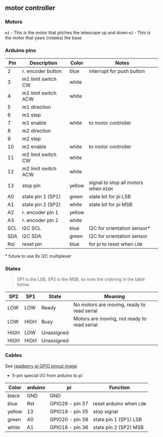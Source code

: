 
motor controller
----------------

### Motors

`m1` - This is the motor that pitches the telescope up and down
`m2` - This is the motor that yaws (rotates) the base


### Arduino pins

| Pin | Description                 | Color  | Notes
|-----|-----------------------------|--------|------------------
|   2 | r. encoder button           | blue   | interrupt for push button
|   3 | m1 limit switch CW          | white  |
|   4 | m1 limit switch ACW         | white  |
|   5 | m1 direction                |        |
|   6 | m1 step                     |        |
|   7 | m1 enable                   | white  | to motor controller
|   8 | m2 direction                |        |
|   9 | m2 step                     |        |
|  10 | m2 enable                   | white  | to motor controller
|  11 | m2 limit switch CW          | white  |
|  12 | m2 limit switch ACW         | white  |
|  13 | stop pin                    | yellow | signal to stop all motors when `HIGH`
|  A0 | state pin 1 (SP1)           | green  | state bit for pi LSB
|  A1 | state pin 2 (SP2)           | white  | state bit for pi MSB
|  A2 | r. encoder pin 1            | yellow |
|  A3 | r. encoder pin 2            | white  |
| SCL | I2C SCL                     | blue   | I2C for orientation sensor*
| SDA | I2C SDA                     | green  | I2C for orientation sensor
| Rst | reset pin                   | blue   | for pi to reset when `LOW`

\* future to use 8x I2C multiplexer

### States

> SP1 is the LSB, SP2 is the MSB, so note the ordering in the table below.

| SP2  | SP1  | State      | Meaning
|------|------|------------|---------------------------------------------
| LOW  | LOW  | Ready      | No motors are moving, ready to read serial
| LOW  | HIGH | Busy       | Motors are moving, not ready to read serial
| HIGH | LOW  | Unassigned |
| HIGH | HIGH | Unassigned |


### Cables

See [raspberry pi GPIO pinout image][gpio]

- 5-pin special I/O from arduino to pi

| Color  | arduino | pi              | Function
|--------|---------|-----------------|--------------------------
| black  | GND     | GND             | 
| blue   | Rst     | GPIO26 - pin 37 | reset arduino when `LOW`
| yellow | 13      | GPIO19 - pin 35 | stop signal
| green  | A0      | GPIO20 - pin 38 | state pin 1 (SP1) LSB
| white  | A1      | GPIO16 - pin 36 | state pin 2 (SP2) MSB


[gpio]: https://elinux.org/images/5/5c/Pi-GPIO-header.png
